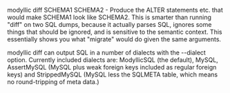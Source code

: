 modyllic diff SCHEMA1 SCHEMA2 - Produce the ALTER statements etc. that would
make SCHEMA1 look like SCHEMA2.  This is smarter than running "diff"
on two SQL dumps, because it actually parses SQL, ignores some things
that should be ignored, and is sensitive to the semantic context.
This essentially shows you what "migrate" would do given the same
arguments.

modyllic diff can output SQL in a number of dialects with the --dialect option.  Currently included dialects are: ModyllicSQL (the default), MySQL, AssertMySQL (MySQL plus weak foreign keys included as regular foreign keys) and StrippedMySQL (MySQL less the SQLMETA table, which means no round-tripping of meta data.)
